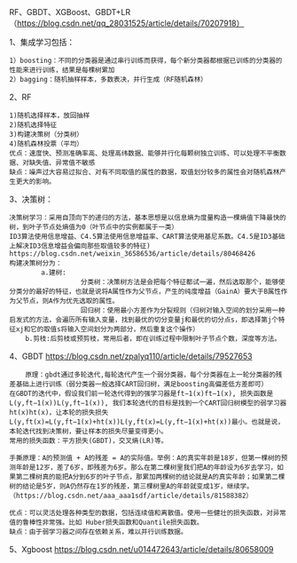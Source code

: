 RF、GBDT、XGBoost、GBDT+LR（https://blog.csdn.net/qq_28031525/article/details/70207918）

1、集成学习包括：

	1）boosting：不同的分类器是通过串行训练而获得，每个新分类器都根据已训练的分类器的性能来进行训练，结果是每棵树累加  
	2）bagging：随机抽样样本，多数表决，并行生成（RF随机森林）

2、RF

	1)随机选择样本，放回抽样
	2)随机选择特征
	3)构建决策树（分类树）
	4)随机森林投票（平均）
	优点：速度快、预测准确率高、处理高纬数据、能够并行化每颗树独立训练、可以处理不平衡数据、对缺失值、异常值不敏感
	缺点：噪声过大容易过拟合、对有不同取值的属性的数据，取值划分较多的属性会对随机森林产生更大的影响。
	
3、决策树： 

	决策树学习：采用自顶向下的递归的方法，基本思想是以信息熵为度量构造一棵熵值下降最快的树，到叶子节点处熵值为0（叶节点中的实例都属于一类）  
	ID3算法使用信息增益、C4.5算法使用信息增益率、CART算法使用基尼系数。C4.5是ID3基础上解决ID3信息增益会偏向那些取值较多的特征)          		  https://blog.csdn.net/weixin_36586536/article/details/80468426
	构建决策树分为：
        	a.建树:
                      分类树：决策树方法是会把每个特征都试一遍，然后选取那个，能够使分类分的最好的特征，也就是说将A属性作为父节点，产生的纯度增益（GainA）要大于B属性作为父节点，则A作为优先选取的属性。
                      回归树：使用最小方差作为分裂规则（归树对输入空间的划分采用一种启发式的方法，会遍历所有输入变量，找到最优的切分变量j和最优的切分点s，即选择第j个特征xj和它的取值s将输入空间划分为两部分，然后重复这个操作）  
		b.剪枝:后剪枝或预剪枝，常用后者，即在训练过程中限制叶子节点个数，深度等方法。

4、GBDT https://blog.csdn.net/zpalyq110/article/details/79527653

        原理：gbdt通过多轮迭代,每轮迭代产生一个弱分类器，每个分类器在上一轮分类器的残差基础上进行训练（弱分类器一般选择CART回归树，满足boosting高偏差低方差即可）  
	在GBDT的迭代中，假设我们前一轮迭代得到的强学习器是ft−1(x)ft−1(x), 损失函数是L(y,ft−1(x))L(y,ft−1(x)), 我们本轮迭代的目标是找到一个CART回归树模型的弱学习器ht(x)ht(x)，让本轮的损失损失L(y,ft(x)=L(y,ft−1(x)+ht(x))L(y,ft(x)=L(y,ft−1(x)+ht(x))最小。也就是说，本轮迭代找到决策树，要让样本的损失尽量变得更小。 
	常用的损失函数：平方损失(GBDT)，交叉熵(LR)等。  
	
	手撕原理：A的预测值 + A的残差 = A的实际值。举例：A的真实年龄是18岁，但第一棵树的预测年龄是12岁，差了6岁，即残差为6岁。那么在第二棵树里我们把A的年龄设为6岁去学习，如果第二棵树真的能把A分到6岁的叶子节点，那累加两棵树的结论就是A的真实年龄；如果第二棵树的结论是5岁，则A仍然存在1岁的残差，第三棵树里A的年龄就变成1岁，继续学。（https://blog.csdn.net/aaa_aaa1sdf/article/details/81588382）
	
	优点：可以灵活处理各种类型的数据，包括连续值和离散值。使用一些健壮的损失函数，对异常值的鲁棒性非常强。比如 Huber损失函数和Quantile损失函数。
	缺点：由于弱学习器之间存在依赖关系，难以并行训练数据。

5、Xgboost https://blog.csdn.net/u014472643/article/details/80658009



	
	
	

    
